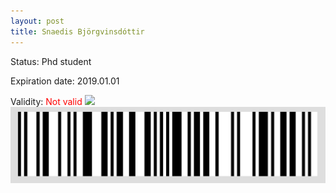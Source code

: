 ```yaml
---
layout: post
title: Snaedis Björgvinsdóttir
---
```


Status: Phd student

Expiration date: 2019.01.01

Validity: <font color="red"> Not valid</font> 
![](/members/img/Snaedis_Björgvinsdóttir.png)
![](/members/img/bar.png)
